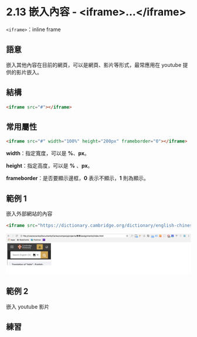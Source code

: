 # 2.13 嵌入內容 - &lt;iframe&gt;...&lt;/iframe&gt;

`<iframe>`：inline frame

## 語意

嵌入其他內容在目前的網頁，可以是網頁、影片等形式，最常應用在 youtube 提供的影片嵌入。

## 結構

```html
<iframe src="#"></iframe>
```

## 常用屬性

```html
<iframe src="#" width="100%" height="200px" frameborder="0"></iframe>
```

**width**：指定寬度，可以是 **%**、**px**。

**height**：指定高度，可以是 **%** 、**px**。

**frameborder**：是否要顯示邊框，**0** 表示不顯示，**1** 則為顯示。

## 範例 1

嵌入外部網站的內容

```html
<iframe src="https://dictionary.cambridge.org/dictionary/english-chinese-traditional/table"></iframe>
```

![](/assets/iframe_嵌入外部網站.png)

## 範例 2

嵌入 youtube 影片

## 練習



